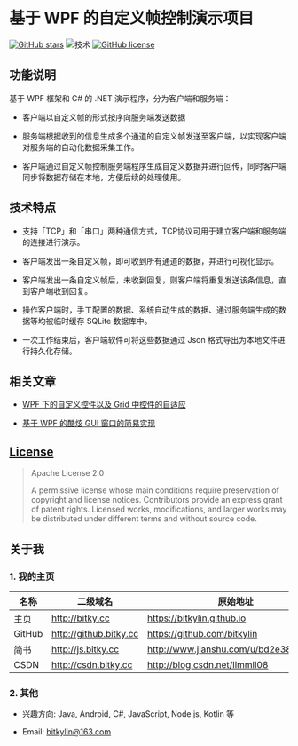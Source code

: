 # 基于 WPF 的自定义帧控制演示项目

[![GitHub stars](https://img.shields.io/github/stars/bitkylin/InteractionByFrames.svg)](https://github.com/bitkylin/InteractionByFrames/stargazers)
![技术](https://img.shields.io/badge/%E6%8A%80%E6%9C%AF-WPF%7CTCP%7CSQLite-brightgreen.svg)
[![GitHub license](https://img.shields.io/badge/许可证-Apache_2-blue.svg)](https://raw.githubusercontent.com/bitkylin/InteractionByFrames/master/LICENSE)

## 功能说明

基于 WPF 框架和 C# 的 .NET 演示程序，分为客户端和服务端：

- 客户端以自定义帧的形式按序向服务端发送数据

- 服务端根据收到的信息生成多个通道的自定义帧发送至客户端，以实现客户端对服务端的自动化数据采集工作。

- 客户端通过自定义帧控制服务端程序生成自定义数据并进行回传，同时客户端同步将数据存储在本地，方便后续的处理使用。

## 技术特点

- 支持「TCP」和「串口」两种通信方式，TCP协议可用于建立客户端和服务端的连接进行演示。

- 客户端发出一条自定义帧，即可收到所有通道的数据，并进行可视化显示。

- 客户端发出一条自定义帧后，未收到回复，则客户端将重复发送该条信息，直到客户端收到回复。

- 操作客户端时，手工配置的数据、系统自动生成的数据、通过服务端生成的数据等均被临时缓存 SQLite 数据库中。

- 一次工作结束后，客户端软件可将这些数据通过 Json 格式导出为本地文件进行持久化存储。


## 相关文章

- [WPF 下的自定义控件以及 Grid 中控件的自适应](http://www.jianshu.com/p/1526a02f3556)

- [基于 WPF 的酷炫 GUI 窗口的简易实现](http://www.jianshu.com/p/b2b8b0161397)

## [License](https://github.com/bitkylin/InteractionByFrames/blob/master/LICENSE)

> Apache License 2.0
> 
> A permissive license whose main conditions require preservation of copyright and license notices. Contributors provide an express grant of patent rights. Licensed works, modifications, and larger works may be distributed under different terms and without source code.

## 关于我

### 1. 我的主页

名称|二级域名|原始地址
---|---|---
主页|http://bitky.cc|https://bitkylin.github.io
GitHub|http://github.bitky.cc|https://github.com/bitkylin
简书|http://js.bitky.cc|http://www.jianshu.com/u/bd2e386a6ea8
CSDN|http://csdn.bitky.cc|http://blog.csdn.net/llmmll08


### 2. 其他

- 兴趣方向: Java, Android, C#, JavaScript, Node.js, Kotlin 等

- Email: bitkylin@163.com
